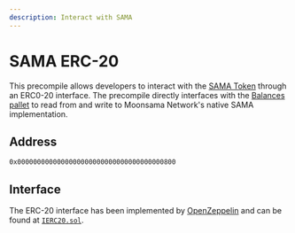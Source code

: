 ```yaml
---
description: Interact with SAMA
---
```


# SAMA ERC-20

This precompile allows developers to interact with the [SAMA Token](/docs/moonsama/about-sama) through an ERC0-20
interface. The precompile directly interfaces with the 
[Balances pallet](https://paritytech.github.io/substrate/master/pallet_balances/index.html) to read from and write to 
Moonsama Network's native SAMA implementation.

## Address

`0x0000000000000000000000000000000000000800`

## Interface

The ERC-20 interface has been implemented by [OpenZeppelin](https://www.openzeppelin.com/) and can be found at 
[`IERC20.sol`](https://github.com/OpenZeppelin/openzeppelin-contracts/blob/master/contracts/token/ERC20/IERC20.sol).
